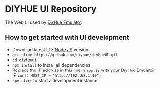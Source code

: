 # DIYHUE UI Repository
The Web UI used by [DiyHue Emulator](https://github.com/diyhue/diyHue).


## How to get started with UI development
 - Download latest LTS [Node JS](https://nodejs.org/en/download/) version
 - `git clone https://github.com/diyhue/diyHueUI.git`
 - `cd diyhueui`
 - `npm install` to install all dependencies
 - Replace the IP address in this line in `app.js` with your DiyHue Emulator IP `const HOST_IP = "http://192.168.1.10";`
 - `npm start` to start a development instance

